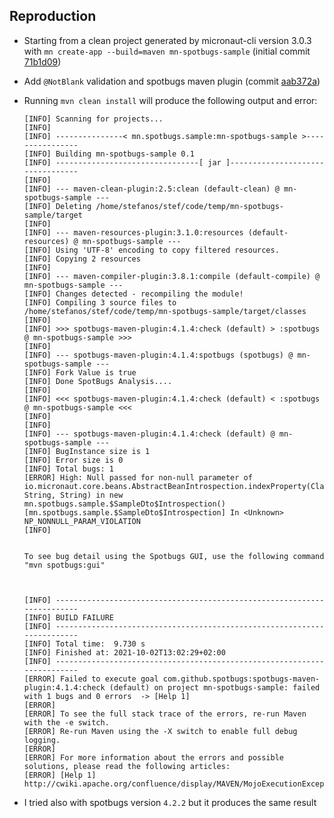 ## Reproduction

- Starting from a clean project generated by micronaut-cli version 3.0.3 with `mn create-app --build=maven mn-spotbugs-sample` (initial commit [71b1d09](https://github.com/Kidlike/mn-spotbugs-sample/commit/71b1d096fcf09a48df56c5f9aa029fcb17fc243f))
- Add `@NotBlank` validation and spotbugs maven plugin (commit [aab372a](https://github.com/Kidlike/mn-spotbugs-sample/commit/aab372a97b05eb6c52680708388098ecb043aac6))
- Running `mvn clean install` will produce the following output and error:

   ```
   [INFO] Scanning for projects...
   [INFO]
   [INFO] ---------------< mn.spotbugs.sample:mn-spotbugs-sample >----------------
   [INFO] Building mn-spotbugs-sample 0.1
   [INFO] --------------------------------[ jar ]---------------------------------
   [INFO]
   [INFO] --- maven-clean-plugin:2.5:clean (default-clean) @ mn-spotbugs-sample ---
   [INFO] Deleting /home/stefanos/stef/code/temp/mn-spotbugs-sample/target
   [INFO]
   [INFO] --- maven-resources-plugin:3.1.0:resources (default-resources) @ mn-spotbugs-sample ---
   [INFO] Using 'UTF-8' encoding to copy filtered resources.
   [INFO] Copying 2 resources
   [INFO]
   [INFO] --- maven-compiler-plugin:3.8.1:compile (default-compile) @ mn-spotbugs-sample ---
   [INFO] Changes detected - recompiling the module!
   [INFO] Compiling 3 source files to /home/stefanos/stef/code/temp/mn-spotbugs-sample/target/classes
   [INFO]
   [INFO] >>> spotbugs-maven-plugin:4.1.4:check (default) > :spotbugs @ mn-spotbugs-sample >>>
   [INFO]
   [INFO] --- spotbugs-maven-plugin:4.1.4:spotbugs (spotbugs) @ mn-spotbugs-sample ---
   [INFO] Fork Value is true
   [INFO] Done SpotBugs Analysis....
   [INFO]
   [INFO] <<< spotbugs-maven-plugin:4.1.4:check (default) < :spotbugs @ mn-spotbugs-sample <<<
   [INFO]
   [INFO]
   [INFO] --- spotbugs-maven-plugin:4.1.4:check (default) @ mn-spotbugs-sample ---
   [INFO] BugInstance size is 1
   [INFO] Error size is 0
   [INFO] Total bugs: 1
   [ERROR] High: Null passed for non-null parameter of io.micronaut.core.beans.AbstractBeanIntrospection.indexProperty(Class, String, String) in new mn.spotbugs.sample.$SampleDto$Introspection() [mn.spotbugs.sample.$SampleDto$Introspection] In <Unknown> NP_NONNULL_PARAM_VIOLATION
   [INFO]


   To see bug detail using the Spotbugs GUI, use the following command "mvn spotbugs:gui"



   [INFO] ------------------------------------------------------------------------
   [INFO] BUILD FAILURE
   [INFO] ------------------------------------------------------------------------
   [INFO] Total time:  9.730 s
   [INFO] Finished at: 2021-10-02T13:02:29+02:00
   [INFO] ------------------------------------------------------------------------
   [ERROR] Failed to execute goal com.github.spotbugs:spotbugs-maven-plugin:4.1.4:check (default) on project mn-spotbugs-sample: failed with 1 bugs and 0 errors  -> [Help 1]
   [ERROR]
   [ERROR] To see the full stack trace of the errors, re-run Maven with the -e switch.
   [ERROR] Re-run Maven using the -X switch to enable full debug logging.
   [ERROR]
   [ERROR] For more information about the errors and possible solutions, please read the following articles:
   [ERROR] [Help 1] http://cwiki.apache.org/confluence/display/MAVEN/MojoExecutionException
   ```

- I tried also with spotbugs version `4.2.2` but it produces the same result
